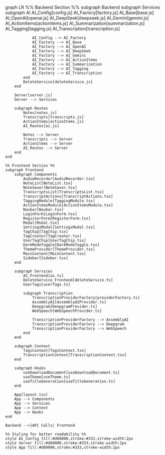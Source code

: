 graph LR
    %% Backend Section %%
    subgraph Backend
        subgraph Services
            subgraph AI
                AI_Config[config.js]
                AI_Factory[factory.js]
                AI_Base[base.js]
                AI_OpenAI[openai.js]
                AI_DeepSeek[deepseek.js]
                AI_Gemini[gemini.js]
                AI_ActionItems[actionItems.js]
                AI_Summarization[summarization.js]
                AI_Tagging[tagging.js]
                AI_Transcription[transcription.js]

                AI_Config --> AI_Factory
                AI_Factory --> AI_Base
                AI_Factory --> AI_OpenAI
                AI_Factory --> AI_DeepSeek
                AI_Factory --> AI_Gemini
                AI_Factory --> AI_ActionItems
                AI_Factory --> AI_Summarization
                AI_Factory --> AI_Tagging
                AI_Factory --> AI_Transcription
            end
            DeleteService[deleteService.js]
        end

        Server[server.js]
        Server --> Services

        subgraph Routes
            Notes[notes.js]
            Transcripts[transcripts.js]
            ActionItems[actionItems.js]
            AI_Routes[ai.js]
            
            Notes --> Server
            Transcripts --> Server
            ActionItems --> Server
            AI_Routes --> Server
        end
    end

    %% Frontend Section %%
    subgraph Frontend
        subgraph Components
            AudioRecorder[AudioRecorder.tsx]
            NoteList[NoteList.tsx]
            NoteSaver[NoteSaver.tsx]
            TranscriptsList[TranscriptsList.tsx]
            TranscriptActions[TranscriptActions.tsx]
            TaggingModule[TaggingModule.tsx]
            ActionItemsModule[ActionItemsModule.tsx]
            Navbar[Navbar.tsx]
            LoginForm[LoginForm.tsx]
            RegisterForm[RegisterForm.tsx]
            Modal[Modal.tsx]
            SettingsModal[SettingsModal.tsx]
            TagChip[TagChip.tsx]
            TagCreator[TagCreator.tsx]
            UserTagChip[UserTagChip.tsx]
            DarkModeToggle[DarkModeToggle.tsx]
            ThemeProvider[ThemeProvider.tsx]
            MainContent[MainContent.tsx]
            Sidebar[Sidebar.tsx]
        end

        subgraph Services
            AI_Frontend[ai.ts]
            DeleteService_Frontend[deleteService.ts]
            UserTags[userTags.ts]
            
            subgraph Transcription
                TranscriptionProviderFactory[providerFactory.ts]
                AssemblyAI[AssemblyAIProvider.ts]
                Deepgram[DeepgramProvider.ts]
                WebSpeech[WebSpeechProvider.ts]

                TranscriptionProviderFactory --> AssemblyAI
                TranscriptionProviderFactory --> Deepgram
                TranscriptionProviderFactory --> WebSpeech
            end
        end

        subgraph Context
            TagsContext[TagsContext.tsx]
            TranscriptionContext[TranscriptionContext.tsx]
        end

        subgraph Hooks
            useDownloadDocument[useDownloadDocument.ts]
            useTheme[useTheme.ts]
            useTitleGeneration[useTitleGeneration.ts]
        end

        App[layout.tsx]
        App --> Components
        App --> Services
        App --> Context
        App --> Hooks
    end

    Backend -->|API Calls| Frontend
    
    %% Styling for better readability %%
    style AI_Config fill:#d60000,stroke:#333,stroke-width:2px
    style Server fill:#d60000,stroke:#333,stroke-width:2px
    style App fill:#d60000,stroke:#333,stroke-width:2px

